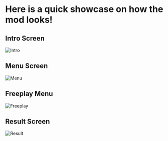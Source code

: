 # Here is a quick showcase on how the mod looks!

## Intro Screen

![Intro](https://i.imgur.com/o5qG3nt.png)

## Menu Screen

![Menu](https://i.imgur.com/abZlicy.png)

## Freeplay Menu

![Freeplay](https://i.imgur.com/l1tnoOr.png)

## Result Screen

![Result](https://i.imgur.com/FEln6Sh.png)
